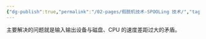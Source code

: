```yaml
---
{"dg-publish":true,"permalink":"/02-pages/假脱机技术-SPOOLing 技术/","tags":["personal/blog","os"]}
---
```


主要解决的问题就是输入输出设备与磁盘、CPU 的速度差距过大的矛盾。

